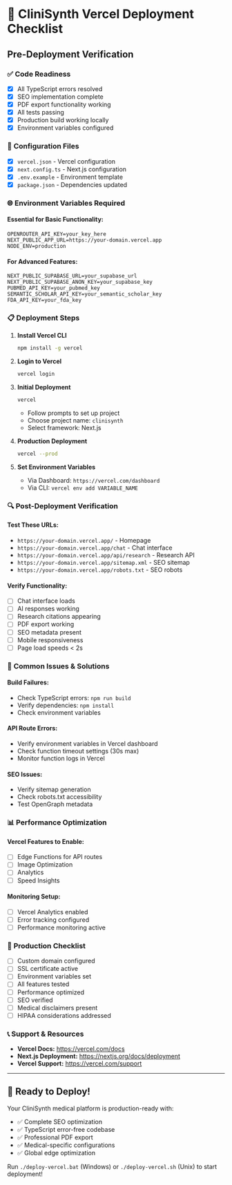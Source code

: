 # 🚀 CliniSynth Vercel Deployment Checklist

## Pre-Deployment Verification

### ✅ **Code Readiness**
- [x] All TypeScript errors resolved
- [x] SEO implementation complete
- [x] PDF export functionality working
- [x] All tests passing
- [x] Production build working locally
- [x] Environment variables configured

### 🔧 **Configuration Files**
- [x] `vercel.json` - Vercel configuration
- [x] `next.config.ts` - Next.js configuration
- [x] `.env.example` - Environment template
- [x] `package.json` - Dependencies updated

### 🌐 **Environment Variables Required**

#### **Essential for Basic Functionality:**
```
OPENROUTER_API_KEY=your_key_here
NEXT_PUBLIC_APP_URL=https://your-domain.vercel.app
NODE_ENV=production
```

#### **For Advanced Features:**
```
NEXT_PUBLIC_SUPABASE_URL=your_supabase_url
NEXT_PUBLIC_SUPABASE_ANON_KEY=your_supabase_key
PUBMED_API_KEY=your_pubmed_key
SEMANTIC_SCHOLAR_API_KEY=your_semantic_scholar_key
FDA_API_KEY=your_fda_key
```

### 📋 **Deployment Steps**

1. **Install Vercel CLI**
   ```bash
   npm install -g vercel
   ```

2. **Login to Vercel**
   ```bash
   vercel login
   ```

3. **Initial Deployment**
   ```bash
   vercel
   ```
   - Follow prompts to set up project
   - Choose project name: `clinisynth`
   - Select framework: Next.js

4. **Production Deployment**
   ```bash
   vercel --prod
   ```

5. **Set Environment Variables**
   - Via Dashboard: `https://vercel.com/dashboard`
   - Via CLI: `vercel env add VARIABLE_NAME`

### 🔍 **Post-Deployment Verification**

#### **Test These URLs:**
- `https://your-domain.vercel.app/` - Homepage
- `https://your-domain.vercel.app/chat` - Chat interface
- `https://your-domain.vercel.app/api/research` - Research API
- `https://your-domain.vercel.app/sitemap.xml` - SEO sitemap
- `https://your-domain.vercel.app/robots.txt` - SEO robots

#### **Verify Functionality:**
- [ ] Chat interface loads
- [ ] AI responses working
- [ ] Research citations appearing
- [ ] PDF export working
- [ ] SEO metadata present
- [ ] Mobile responsiveness
- [ ] Page load speeds < 2s

### 🚨 **Common Issues & Solutions**

#### **Build Failures:**
- Check TypeScript errors: `npm run build`
- Verify dependencies: `npm install`
- Check environment variables

#### **API Route Errors:**
- Verify environment variables in Vercel dashboard
- Check function timeout settings (30s max)
- Monitor function logs in Vercel

#### **SEO Issues:**
- Verify sitemap generation
- Check robots.txt accessibility
- Test OpenGraph metadata

### 📊 **Performance Optimization**

#### **Vercel Features to Enable:**
- [ ] Edge Functions for API routes
- [ ] Image Optimization
- [ ] Analytics
- [ ] Speed Insights

#### **Monitoring Setup:**
- [ ] Vercel Analytics enabled
- [ ] Error tracking configured
- [ ] Performance monitoring active

### 🎯 **Production Checklist**

- [ ] Custom domain configured
- [ ] SSL certificate active
- [ ] Environment variables set
- [ ] All features tested
- [ ] Performance optimized
- [ ] SEO verified
- [ ] Medical disclaimers present
- [ ] HIPAA considerations addressed

### 📞 **Support & Resources**

- **Vercel Docs:** https://vercel.com/docs
- **Next.js Deployment:** https://nextjs.org/docs/deployment
- **Vercel Support:** https://vercel.com/support

---

## 🎉 Ready to Deploy!

Your CliniSynth medical platform is production-ready with:
- ✅ Complete SEO optimization
- ✅ TypeScript error-free codebase  
- ✅ Professional PDF export
- ✅ Medical-specific configurations
- ✅ Global edge optimization

Run `./deploy-vercel.bat` (Windows) or `./deploy-vercel.sh` (Unix) to start deployment!
